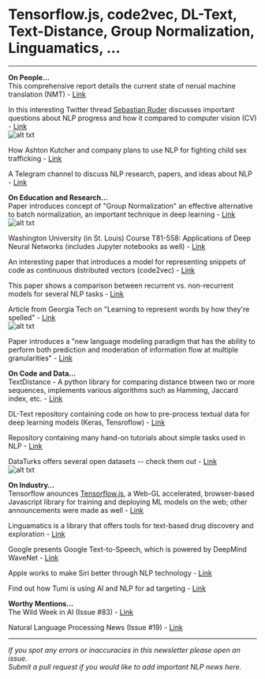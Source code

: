# Tensorflow.js, code2vec, DL-Text, Text-Distance, Group Normalization, Linguamatics, ...
--------
**On People…**  
This comprehensive report details the current state of nerual machine translation (NMT) - [Link](https://slator.com/whitepapers/slator-neural-machine-translation-report-2018/)

In this interesting Twitter thread [Sebastian Ruder](https://twitter.com/seb_ruder) discusses important questions about NLP progress and how it compared to computer vision (CV) - [Link](https://twitter.com/seb_ruder/status/980030523660791809)  
![alt txt](https://github.com/omarsar/nlp_newsletter/blob/master/images/issue9/sebastian.png)

How Ashton Kutcher and company plans to use NLP for fighting child sex trafficking - [Link](http://aplus.com/a/ashton-kutcher-child-sex-trafficking-thorn-48-hours?rel=homepage)

A Telegram channel to discuss NLP research, papers, and ideas about NLP - [Link](https://t.me/nlproc)

**On Education and Research…**  
Paper introduces concept of "Group Normalization" an effective alternative to batch normalization, an important technique in deep learning - [Link](https://arxiv.org/pdf/1803.08494.pdf)  
![alt txt](https://github.com/omarsar/nlp_newsletter/blob/master/images/issue9/normalization.png)

Washington University (in St. Louis) Course T81-558: Applications of Deep Neural Networks (includes Jupyter notebooks as well) - [Link](https://github.com/jeffheaton/t81_558_deep_learning)

An interesting paper that introduces a model for representing snippets of code as continuous distributed vectors (code2vec) - [Link](https://arxiv.org/pdf/1803.09473.pdf)

This paper shows a comparison between recurrent vs. non-recurrent models for several NLP tasks - [Link](https://arxiv.org/abs/1803.03585)

Article from Georgia Tech on "Learning to represent words by how they're spelled" - [Link](https://mlatgt.blog/2018/03/18/learning-to-represent-words-by-how-theyre-spelled/)  
![alt txt](https://github.com/omarsar/nlp_newsletter/blob/master/images/issue9/words.png)

Paper introduces a "new language modeling paradigm that has the ability to perform both prediction and moderation of information flow at multiple granularities" - [Link](https://arxiv.org/abs/1803.05071)

**On Code and Data...**  
TextDistance - A python library for comparing distance btween two or more sequences, implements various algorithms such as Hamming, Jaccard index, etc. - [Link](https://github.com/orsinium/textdistance)

DL-Text repository containing code on how to pre-process textual data for deep learning models (Keras, Tensroflow) - [Link](https://github.com/GauravBh1010tt/DL-text)

Repository containing many hand-on tutorials about simple tasks used in NLP - [Link](https://github.com/hb20007/hands-on-nltk-tutorial)

DataTurks offers several open datasets -- check them out - [Link](https://dataturks.com/projects/Trending)  
![alt txt](https://github.com/omarsar/nlp_newsletter/blob/master/images/issue9/dataturks.png)

**On Industry…**  
Tensorflow anounces [Tensorflow.js](https://js.tensorflow.org/), a Web-GL accelerated, browser-based Javascript library for training and deploying ML models on the web; other announcements were made as well - [Link](https://www.tensorflow.org/dev-summit/)

Linguamatics is a library that offers tools for text-based drug discovery and exploration - [Link](https://www.linguamatics.com/blog/ai-siblings-nlp-and-machine-learning-better-drug-discovery?platform=hootsuite)

Google presents Google Text-to-Speech, which is powered by DeepMind WaveNet - [Link](https://cloudplatform.googleblog.com/2018/03/introducing-Cloud-Text-to-Speech-powered-by-Deepmind-WaveNet-technology.html)

Apple works to make Siri better through NLP technology - [Link](https://economictimes.indiatimes.com/news/international/business/apple-is-hiring-engineers-to-make-siri-experience-better/articleshow/63567741.cms)

Find out how Tumi is using AI and NLP for ad targeting - [Link](https://digiday.com/marketing/tumi-using-ai-marketing-campaigns-online-stores/)

**Worthy Mentions…**  
The Wild Week in AI (Issue #83) - [Link](https://www.getrevue.co/profile/wildml/issues/the-wild-week-in-ai-83-tensorflow-dev-summit-highlights-world-models-cloud-text-to-speech-and-more-104034)

Natural Language Processing News (Issue #19) - [Link](http://newsletter.ruder.io/issues/ml-systems-challenges-multilingual-coref-unsupervised-nmt-human-mt-performance-neural-lattice-language-models-norms-comparison-are-gans-created-equal-101691)

----------
*If you spot any errors or inaccuracies in this newsletter please open an issue.*  
*Submit a pull request if you would like to add important NLP news here.*